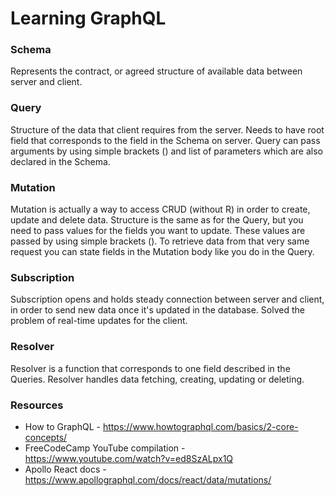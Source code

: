 # Learning GraphQL

### Schema

Represents the contract, or agreed structure of available data between server and client.

### Query

Structure of the data that client requires from the server. Needs to have root field that corresponds to the field in the Schema on server.
Query can pass arguments by using simple brackets () and list of parameters which are also declared in the Schema.

### Mutation

Mutation is actually a way to access CRUD (without R) in order to create, update and delete data.
Structure is the same as for the Query, but you need to pass values for the fields you want to update.
These values are passed by using simple brackets (). To retrieve data from that very same request you can state fields in the Mutation body like you do in the Query.

### Subscription

Subscription opens and holds steady connection between server and client, in order to send new data once it's updated in the database.
Solved the problem of real-time updates for the client.

### Resolver

Resolver is a function that corresponds to one field described in the Queries.
Resolver handles data fetching, creating, updating or deleting.

### Resources

- How to GraphQL - https://www.howtographql.com/basics/2-core-concepts/
- FreeCodeCamp YouTube compilation - https://www.youtube.com/watch?v=ed8SzALpx1Q
- Apollo React docs - https://www.apollographql.com/docs/react/data/mutations/
